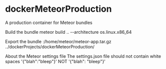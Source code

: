 # dockerMeteorProduction
A production container for Meteor bundles

Build the bundle
meteor build .. --architecture os.linux.x86_64

Export the bundle
<CONTAINER ID>:/home/meteor/meteor-app.tar.gz ../dockerProjects/dockerMeteorProduction/

About the Meteor settings file
The settings.json file should not contain white spaces '{"blah":"bleep"}' NOT '{"blah": "bleep"}'
